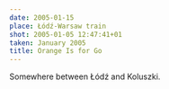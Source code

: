 ```yaml
---
date: 2005-01-15
place: Łódź-Warsaw train
shot: 2005-01-05 12:47:41+01
taken: January 2005
title: Orange Is for Go
---
```


Somewhere between Łódź and Koluszki.
